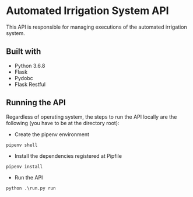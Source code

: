 # Automated Irrigation System API

This API is responsible for managing executions of the automated irrigation 
system. 

## Built with

* Python 3.6.8
* Flask
* Pydobc
* Flask Restful

## Running the API

Regardless of operating system, the steps to run the API locally are the 
following (you have to be at the directory root):

* Create the pipenv environment

```
pipenv shell
```

* Install the dependencies registered at Pipfile

```
pipenv install
```

* Run the API

```
python .\run.py run
```

